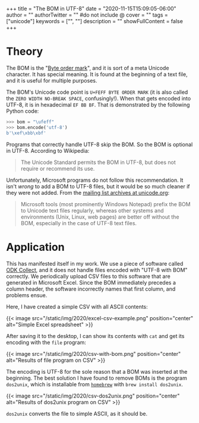+++
title = "The BOM in UTF-8"
date = "2020-11-15T15:09:05-06:00"
author = ""
authorTwitter = "" #do not include @
cover = ""
tags = ["unicode"]
keywords = ["", ""]
description = ""
showFullContent = false
+++

# Theory

The BOM is the "[Byte order mark](https://en.wikipedia.org/wiki/Byte_order_mark)", and it is sort of a meta Unicode
character. It has special meaning. It is found at the beginning of a text file, and it is useful for multiple purposes.

The BOM's Unicode code point is `U+FEFF BYTE ORDER MARK` (it is also called the `ZERO WIDTH NO-BREAK SPACE`,
confusingly!). When that gets encoded into UTF-8, it is in hexadecimal `EF BB BF`. That is demonstrated by the following
Python code:

```python
>>> bom = "\ufeff"
>>> bom.encode('utf-8')
b'\xef\xbb\xbf'
```

Programs that correctly handle UTF-8 skip the BOM. So the BOM is optional in UTF-8. According to Wikipedia:

> The Unicode Standard permits the BOM in UTF-8, but does not require or recommend its use.

Unfortunately, Microsoft programs do not follow this recommendation. It isn't _wrong_ to add a BOM to UTF-8 files, but
it would be so much cleaner if they were not added. From the [mailing list archives at
unicode.org](http://unicode.org/mail-arch/unicode-ml/y2002-m04/0064.html):

> Microsoft tools (most prominently Windows Notepad) prefix the BOM to Unicode text files regularly, whereas other
> systems and environments (Unix, Linux, web pages) are better off without the BOM, especially in the case of UTF-8 text
> files.

# Application

This has manifested itself in my work. We use a piece of software called [ODK
Collect](https://docs.getodk.org/collect-intro/), and it does not handle files encoded with "UTF-8 with BOM" correctly.
We periodically upload CSV files to this software that are generated in Microsoft Excel. Since the BOM immediately
precedes a column header, the software incorrectly names that first column, and problems ensue.

Here, I have created a simple CSV with all ASCII contents:

{{< image src="/static/img/2020/excel-csv-example.png" position="center" alt="Simple Excel spreadsheet" >}}

After saving it to the desktop, I can show its contents with `cat` and get its encoding with the `file` program:

{{< image src="/static/img/2020/csv-with-bom.png" position="center" alt="Results of file program on CSV" >}}

The encoding is UTF-8 for the sole reason that a BOM was inserted at the beginning. The best solution I have found to
remove BOMs is the program `dos2unix`, which is installable from [`homebrew`](https://brew.sh/) with `brew install
dos2unix`.

{{< image src="/static/img/2020/csv-dos2unix.png" position="center" alt="Results of dos2unix program on CSV" >}}

`dos2unix` converts the file to simple ASCII, as it should be.

